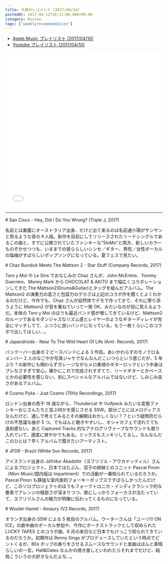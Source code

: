 ```yaml
---
title: 今週のレコメンド (2017/04/10)
postedAt: 2017-04-11T18:11:00.000+09:00
category: Review
tags: ['weeklyrecommendation']
---
```


- [Apple Music プレイリスト (2017/04/10)](https://itunes.apple.com/jp/playlist/%E4%BB%8A%E9%80%B1%E3%81%AE%E3%83%AC%E3%82%B3%E3%83%A1%E3%83%B3%E3%83%89-2017-04-10/idpl.488e392490214fe48b6ee0204c609c39)
- [Youtube プレイリスト (2017/04/10)](https://www.youtube.com/playlist?list=PLegnWsUgQaydhXeBPNp7XvOEEOfRG8Ir5)
<iframe src="//tools.applemusic.com/embed/v1/playlist/pl.488e392490214fe48b6ee0204c609c39?country=jp" height="500px" width="100%" frameborder="0"></iframe>

---

\# San Cisco - Hey, Did I Do You Wrong? (Triple J, 2017)

名前とは裏腹にオーストラリア出身、だけど出て来るのは名前通り陽がサンサンと照るような音の４人組。新作を目前にしてリリースされたリードシングルであるこの曲と、すでに公開されていたファンキーな”SloMo”と両方、新しいカラーものぞかせつつも、いままでの彼ららしいシンセ／ギター、男性／女性ボーカルの塩梅がすばらしいポップソングになっている。夏フェスで見たい。

\# Chaz Bundick Meets The Mattson 2 - Star Stuff (Company Records, 2017)

Toro y Moi や Le Sins でおなじみの Chaz さんが、John McEntire、Tommy Guerrero、Money Mark から CHOCOLAT & AKITO まで幅広くコラボレーションしてきた The Mattson2(Drums&Guitar)とタッグを組んだアルバム。The Mattson2 の演奏力の高さと包容力のデカさは上記のコラボ作を聞くとよくわかるのだけど、今作でも、Chaz さんが自然体でデモで作ってきて、それに寄り添うように Mattson2 が音を重ねていって一発 OK、みたいなのが目に見えるようだ。本体の Toro y Moi のほうも最近バンド感が増してきているけど、Mattson2 のルーツであるモダンジャズなリズム感とレイヤーのようなギターディレイが完全にマッチしてて、ふつうに良いバンドになっている。もう一枚くらいこのコラボで出してほしい…。

\# Japandroids - Near To The Wild Heart Of Life (Anti- Records, 2017)

バンクーバー出身の 2 ピースバンドによる 3 作目。あいかわらずのモノクロ＆メンバー 2 人のなごやか写真ジャケでなんなんだこいつらという感じだが、5 年ぶり？の新作にも関わらずガレージながらメロ重視のギターロックという中身はブレなさすぎで安心。確かにこれで完成されすぎてて、リードギターとかベースとかの必要性を感じない。別にスペシャルなアルバムではないけど、しみじみ良さがあるアルバム。

\# Cosmo Pyke - Just Cosmo (70Hz Recordings, 2017)

ロンドン出身の若干 18 歳ながら、Thundercat や Vulfpeck みたいな変態ファンキーおじさんたちと並ぶ何かを感じさせる SSW。部分ごとにはメロディアスなんだけど、通しで考えてみるとその展開はおかしくない？？という疑問符だらけの不思議な曲が 5 つ。でもほんと聴きやすいし、オシャカフェで流れてても違和感ない。あと Captured Tracks 的なアナログリヴァーブなサウンドも取り入れていて、適度に爽やかでもある。ミックスもスッキリしてるし。なんなんだこのひとは？早くアルバムで聞きたいアーティスト。

\# JFDR - Brazil (White Sun Records, 2017)

アイスランド出身の Jófríður Ákadóttir（ヨフリヅル・アウカドッティル）さんによるプロジェクト。日本ではたぶん、双子の姉妹とのユニット Pascal Pinon（Morr Music/国内版は Impartment）での活動が一番知られているだろうか。Pascal Pinon も静謐な室内楽的フォーキーポップスですばらしかったんだけど、このソロプロジェクトのほうもフォークトロニカ・インディクラシック的な要素でアレンジの精密さが深まりつつ、歌にしっかりフォーカスが当たっていて、ヨフリヅルさんの魅力が明確に伝わってくるものになっている。

\# Wouter Hamel - Amaury (V2 Records, 2017)

オランダ出身の SSW による 5 枚目のアルバム。ウーターさんは「ユーリ!!! ON ICE」の劇中曲のボーカル参加や、今作にボーナストラックとして収められた LUCKY TAPES とのコラボ曲、6 月の来日など日本でもけっこう知られてきているのだろうか。初期作は Benny Sings がプロデュースしていたという時点でピントくるが、80s ポップの香りをさせるスムースなサウンドと楽曲はほんと素晴らしいの一言。Hall&Oates なんかの焼き直しといわれたらそれまでだけど、結局こういうの大好きなんだよな…。
